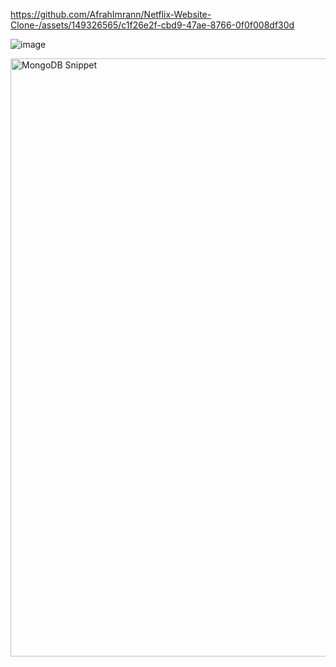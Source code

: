 
https://github.com/AfrahImrann/Netflix-Website-Clone-/assets/149326565/c1f26e2f-cbd9-47ae-8766-0f0f008df30d

![image](https://github.com/AfrahImrann/Netflix-Website-Clone-/assets/149326565/946b9cdc-fef3-410c-8ba7-348d61fbfd74)

<img width="957" alt="MongoDB Snippet" src="https://github.com/AfrahImrann/Netflix-Website-Clone-/assets/149326565/b452da19-1e6d-4db0-b785-5cfca866896e">





